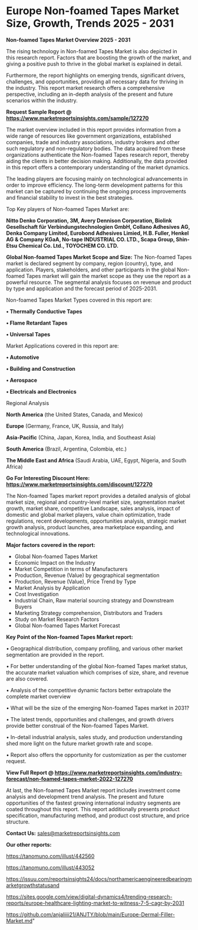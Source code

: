  # Europe Non-foamed Tapes Market Size, Growth, Trends 2025 - 2031

<Strong> Non-foamed Tapes Market Overview 2025 - 2031</strong>

The rising technology in Non-foamed Tapes Market is also depicted in this research report. Factors that are boosting the growth of the market, and giving a positive push to thrive in the global market is explained in detail.

Furthermore, the report highlights on emerging trends, significant drivers, challenges, and opportunities, providing all necessary data for thriving in the industry. This report market research offers a comprehensive perspective, including an in-depth analysis of the present and future scenarios within the industry.

<strong>Request Sample Report @ <a href=https://www.marketreportsinsights.com/sample/127270>https://www.marketreportsinsights.com/sample/127270</a></strong>

The market overview included in this report provides information from a wide range of resources like government organizations, established companies, trade and industry associations, industry brokers and other such regulatory and non-regulatory bodies. The data acquired from these organizations authenticate the Non-foamed Tapes research report, thereby aiding the clients in better decision making. Additionally, the data provided in this report offers a contemporary understanding of the market dynamics.

The leading players are focusing mainly on technological advancements in order to improve efficiency. The long-term development patterns for this market can be captured by continuing the ongoing process improvements and financial stability to invest in the best strategies.

Top Key players of Non-foamed Tapes Market are:

<strong>Nitto Denko Corporation, 3M, Avery Dennison Corporation, Biolink Gesellschaft für Verbindungstechnologien GmbH, Collano Adhesives AG, Denka Company Limited, Eurobond Adhesives Limied, H.B. Fuller, Henkel AG & Company KGaA, No-tape INDUSTRIAL CO. LTD., Scapa Group, Shin-Etsu Chemical Co. Ltd., TOYOCHEM CO. LTD.</strong>

<strong><b>Global Non-foamed Tapes Market Scope and Size:</b></strong>
The Non-foamed Tapes market is declared segment by company, region (country), type, and application. Players, stakeholders, and other participants in the global Non-foamed Tapes market will gain the market scope as they use the report as a powerful resource. The segmental analysis focuses on revenue and product by type and application and the forecast period of 2025-2031.

Non-foamed Tapes Market Types covered in this report are:

<strong>• Thermally Conductive Tapes

• Flame Retardant Tapes

• Universal Tapes</strong>

Market Applications covered in this report are:

<strong>• Automotive

• Building and Construction

• Aerospace

• Electricals and Electronics</strong> 

Regional Analysis

<strong>North America</strong> (the United States, Canada, and Mexico)

<strong>Europe</strong> (Germany, France, UK, Russia, and Italy)

<strong>Asia-Pacific</strong> (China, Japan, Korea, India, and Southeast Asia)

<strong>South America</strong> (Brazil, Argentina, Colombia, etc.)

<strong>The Middle East and Africa</strong> (Saudi Arabia, UAE, Egypt, Nigeria, and South Africa)

<strong>Go For Interesting Discount Here: <a href=https://www.marketreportsinsights.com/discount/127270>https://www.marketreportsinsights.com/discount/127270</a></strong>

The Non-foamed Tapes market report provides a detailed analysis of global market size, regional and country-level market size, segmentation market growth, market share, competitive Landscape, sales analysis, impact of domestic and global market players, value chain optimization, trade regulations, recent developments, opportunities analysis, strategic market growth analysis, product launches, area marketplace expanding, and technological innovations.

<strong><b>Major factors covered in the report:</b></strong>
<ul>
  <li>Global Non-foamed Tapes Market </li>
  <li>Economic Impact on the Industry</li>
  <li>Market Competition in terms of Manufacturers</li>
  <li>Production, Revenue (Value) by geographical segmentation</li>
  <li>Production, Revenue (Value), Price Trend by Type</li>
  <li>Market Analysis by Application</li>
  <li>Cost Investigation</li>
  <li>Industrial Chain, Raw material sourcing strategy and Downstream Buyers</li>
  <li>Marketing Strategy comprehension, Distributors and Traders</li>
  <li>Study on Market Research Factors</li>
  <li>Global Non-foamed Tapes Market Forecast</li>
</ul>

<strong><b>Key Point of the Non-foamed Tapes Market report:</b></strong>

• Geographical distribution, company profiling, and various other market segmentation are provided in the report.

• For better understanding of the global Non-foamed Tapes market status, the accurate market valuation which comprises of size, share, and revenue are also covered.

• Analysis of the competitive dynamic factors better extrapolate the complete market overview

• What will be the size of the emerging Non-foamed Tapes market in 2031?

• The latest trends, opportunities and challenges, and growth drivers provide better construal of the Non-foamed Tapes Market.

• In-detail industrial analysis, sales study, and production understanding shed more light on the future market growth rate and scope.

• Report also offers the opportunity for customization as per the customer request.

<strong><b>View Full Report @ <a href=https://www.marketreportsinsights.com/industry-forecast/non-foamed-tapes-market-2022-127270>https://www.marketreportsinsights.com/industry-forecast/non-foamed-tapes-market-2022-127270</a></b></strong>


At last, the Non-foamed Tapes Market report includes investment come analysis and development trend analysis. The present and future opportunities of the fastest growing international industry segments are coated throughout this report. This report additionally presents product specification, manufacturing method, and product cost structure, and price structure.

<strong>Contact Us:</strong>
sales@marketreportsinsights.com

<strong>Our other reports:</strong>

<a href=https://tanomuno.com/illust/442560>https://tanomuno.com/illust/442560</a>

<a href=https://tanomuno.com/illust/443052>https://tanomuno.com/illust/443052</a>

<a href=https://issuu.com/reportsinsights24/docs/northamericaengineeredbearingmarketgrowthstatusand>https://issuu.com/reportsinsights24/docs/northamericaengineeredbearingmarketgrowthstatusand</a>

<a href=https://sites.google.com/view/digital-dynamics4/trending-research-reports/europe-healthcare-lighting-market-to-witness-7-5-cagr-by-2031>https://sites.google.com/view/digital-dynamics4/trending-research-reports/europe-healthcare-lighting-market-to-witness-7-5-cagr-by-2031</a>

<a href=https://github.com/anjaliiii21/ANJTY/blob/main/Europe-Dermal-Filler-Market.md>https://github.com/anjaliiii21/ANJTY/blob/main/Europe-Dermal-Filler-Market.md</a>"
